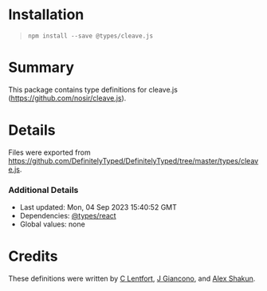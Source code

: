 # Installation
> `npm install --save @types/cleave.js`

# Summary
This package contains type definitions for cleave.js (https://github.com/nosir/cleave.js).

# Details
Files were exported from https://github.com/DefinitelyTyped/DefinitelyTyped/tree/master/types/cleave.js.

### Additional Details
 * Last updated: Mon, 04 Sep 2023 15:40:52 GMT
 * Dependencies: [@types/react](https://npmjs.com/package/@types/react)
 * Global values: none

# Credits
These definitions were written by [C Lentfort](https://github.com/clentfort), [J Giancono](https://github.com/jasongi-at-sportsbet), and [Alex Shakun](https://github.com/sashashakun).
